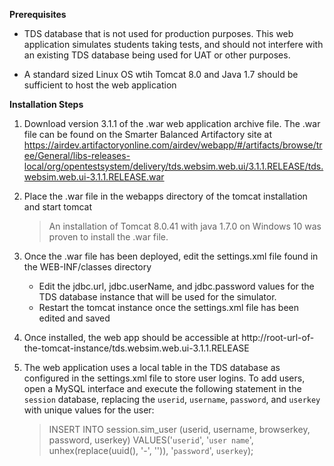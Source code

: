 **Prerequisites**
* TDS database that is not used for production purposes. This web application simulates students taking tests, and should not interfere with an existing TDS database being used for UAT or other purposes.

* A standard sized Linux OS wtih Tomcat 8.0 and Java 1.7 should be sufficient to host the web application


**Installation Steps**
1. Download version 3.1.1 of the .war web application archive file. The .war file can be found on the Smarter Balanced Artifactory site at https://airdev.artifactoryonline.com/airdev/webapp/#/artifacts/browse/tree/General/libs-releases-local/org/opentestsystem/delivery/tds.websim.web.ui/3.1.1.RELEASE/tds.websim.web.ui-3.1.1.RELEASE.war

2. Place the .war file in the webapps directory of the tomcat installation and start tomcat
    > An installation of Tomcat 8.0.41 with java 1.7.0 on Windows 10 was proven to install the .war file.
   
3. Once the .war file has been deployed, edit the settings.xml file found in the WEB-INF/classes directory
    * Edit the jdbc.url, jdbc.userName, and jdbc.password values for the TDS database instance that will be used for the simulator.
    * Restart the tomcat instance once the settings.xml file has been edited and saved

4. Once installed, the web app should be accessible at http://root-url-of-the-tomcat-instance/tds.websim.web.ui-3.1.1.RELEASE

5. The web application uses a local table in the TDS database as configured in the settings.xml file to store user logins. To add users, open a MySQL interface and execute the following statement in the `session` database, replacing the `userid`, `username`, `password`, and `userkey` with unique values for the user:
    > INSERT INTO session.sim_user (userid, username, browserkey, password, userkey)
    > VALUES('`userid`', '`user name`', unhex(replace(uuid(), '-', '')), '`password`', `userkey`);
